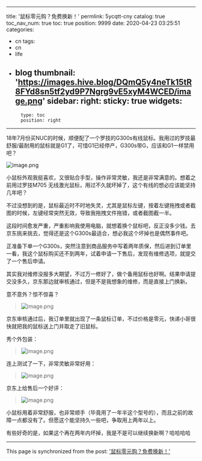 
---
title: '鼠标零元购？免费换新！'
permlink: 5ycqtt-cny
catalog: true
toc_nav_num: true
toc: true
position: 9999
date: 2020-04-23 03:25:51
categories:
- cn
tags:
- cn
- life
- blog
thumbnail: 'https://images.hive.blog/DQmQ5y4neTk15tR8FYd8sn5tf2yd9P7Ngrg9vE5xyM4WCED/image.png'
sidebar:
    right:
        sticky: true
widgets:
    -
        type: toc
        position: right
---


18年7月份买NUC的时候，顺便配了一个罗技的G300s有线鼠标。我用过的罗技最舒服/最耐用的鼠标就是G1了，可惜G1已经停产，G300s带G，应该和G1一样禁用吧？


![image.png](https://images.hive.blog/DQmQ5y4neTk15tR8FYd8sn5tf2yd9P7Ngrg9vE5xyM4WCED/image.png)


小鼠标外观我挺喜欢，又很贴合手型，操作非常灵敏，我还是非常满意的。想着之前用过罗技M705 无线激光鼠标，用过不久就坏掉了，这个有线的想必应该能坚持几年吧？

不过没想到的是，鼠标最近时不时地失灵，尤其是鼠标左键，按着左键拖拽或者截图的时候，左键经常突然无效，导致我拖拽文件拖错，或者截图截一半。

这段时间愈发严重，严重影响我使用电脑，就想着换个鼠标吧，反正没多少钱。去京东挑来挑去，觉得还是这个G300s最适合，想必我这个坏掉也是偶然事件吧。

正准备下单一个G300s，突然注意到商品服务中写着两年质保，然后进到订单里一看，我这个鼠标购买还不到两年，试着申请一下售后，发现有维修选项，就提交了一个售后申请。

其实我对维修没报多大期望，不过万一修好了，做个备用鼠标也好啊。结果申请提交没多久，京东那边就审核通过，但是不是我想象的维修，而是直接上门换新。

意不意外？惊不惊喜？
>![image.png](https://images.hive.blog/DQmNvzWupeEyVsRbcfJ8Dd8GPmX5akTFF7wb8Csr943EXug/image.png)

京东审核通过后，我订单里就出现了一条鼠标订单，不过价格是零元，快递小哥很快就把我的鼠标送上门并取走了旧鼠标。

秀个外包装：
>![image.png](https://images.hive.blog/DQmeJ5XcxAHHeRacSrHx7ccyCBvHsJEyJrSpDFCZ7zg1xMp/image.png)

连上测试了一下，非常灵敏非常好用：
>![image.png](https://images.hive.blog/DQmQ5y4neTk15tR8FYd8sn5tf2yd9P7Ngrg9vE5xyM4WCED/image.png)

京东上给售后一个好评：
>![image.png](https://images.hive.blog/DQmaxkiRb9en2seoUpVK9Z1aThLUVcaHC8THLab1eWqQCVs/image.png)

小鼠标用着非常舒服，也非常顺手（毕竟用了一年半这个型号的），而且之前的故障一点都没有了。但愿这个能坚持久一些吧，争取用上两年以上。

有些好奇的是，如果这个再在两年内坏掉，我是不是可以继续换新啊？哈哈哈哈

- - -

This page is synchronized from the post: ['鼠标零元购？免费换新！'](https://steemit.com/@oflyhigh/5ycqtt-cny)

